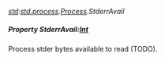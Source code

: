 _[std](../../modules/std/std-module.md):[std.process](../../modules/std/std-process.md).[Process](../../modules/std/std-process-process.md).StderrAvail_
##### Property StderrAvail:[Int](../../modules/wonkey/wonkey-types-int.md)
Process stder bytes available to read (TODO).
